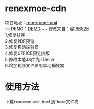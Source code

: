 # renexmoe-cdn  
项目地址：[renexmoe-mod](https://github.com/jssycszyj/renexmoe-cdn)  
~~DEMO：[DEMO](https://demo-od.plus.workers.dev)  ~~
修改来自：[@186526](https://github.com/186526/onemanager-theme-renexmoe)  
1.修复排序  
2.修复PDF预览  
3.修复移动端背景  
4.修复OFFICE预览排版  
5.修改本地JS库为jsDelivr  
6.增加视频文件调用本地播放器  
# 使用方法  
下载`renexmoe-mod.html`到`theme`文件夹  
